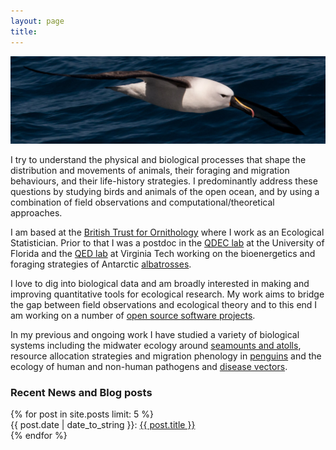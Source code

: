 ```yaml
---
layout: page
title: 
---
```


<img class="img-wide" src="/public/images/IYNA_JC66_3257_wide.jpg"><br>

I try to understand the physical and biological processes that shape the distribution and movements of animals, their foraging and migration behaviours, and their life-history strategies. I predominantly address these questions by studying birds and animals of the open ocean, and by using a combination of field observations and computational/theoretical approaches. 

I am based at the [British Trust for Ornithology](https://www.bto.org/) where I work as an Ecological Statistician. Prior to that I was a postdoc in the [QDEC lab](http://www.sadieryan.net/) at the University of Florida and the [QED lab](http://leah.johnson-gramacy.com/QED/) at Virginia Tech working on the bioenergetics and foraging strategies of Antarctic [albatrosses](http://pboesu.github.io/research/#albatross). 

I love to dig into biological data and am broadly interested in making and improving quantitative tools for ecological research. My work aims to bridge the gap between field observations and ecological theory and to this end I am working on a number of [open source software projects](http://pboesu.github.io/software).

In my previous and ongoing work I have studied a variety of biological systems including the midwater ecology around [seamounts and atolls](http://pboesu.github.io/research/#seamounts), resource allocation strategies and migration phenology in [penguins](http://pboesu.github.io/research/#albatross) and the ecology of human and non-human pathogens and [disease vectors](http://pboesu.github.io/research/#disease). 




<h3> Recent News and Blog posts  </h3>

<div class="post-titles">
  {% for post in site.posts limit: 5 %}
   <div class="post-title">
   {{ post.date | date_to_string }}:   <a href="{{ post.url }}">{{ post.title }}</a>
  </div>
  {% endfor %}
</div>
